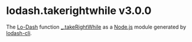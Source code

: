 # lodash.takerightwhile v3.0.0

The [Lo-Dash](https://lodash.com/) function [_.takeRightWhile](http://lodash.com/docs#takeRightWhile) as a [Node.js](http://nodejs.org/) module generated by [lodash-cli](https://www.npmjs.com/package/lodash-cli).
